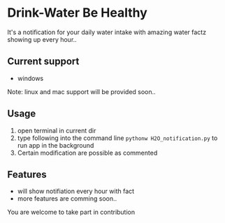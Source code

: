# Drink-Water Be Healthy
It's a notification for your daily water intake with amazing water factz showing up every hour..

## Current support
- windows

Note: linux and mac support will be provided soon..

## Usage
1. open terminal in current dir
2. type following into the command line `pythonw H2O_notification.py` to run app in the background
3. Certain modification are possible as commented 

## Features
- will show notifiation every hour with fact
- more features are comming soon..

You are welcome to take part in contribution

